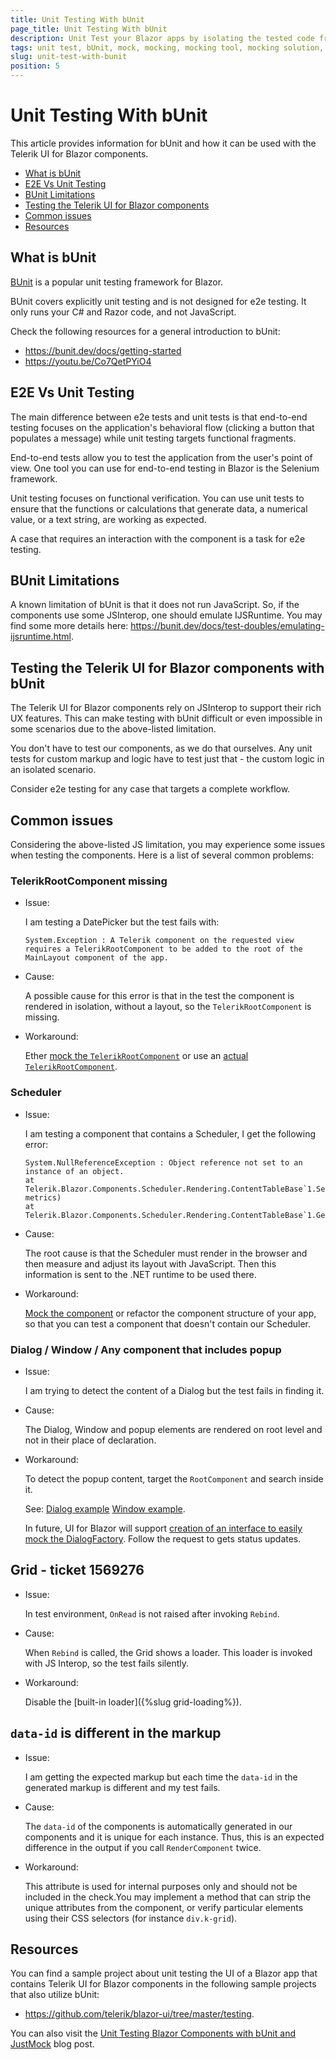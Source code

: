 ```yaml
---
title: Unit Testing With bUnit
page_title: Unit Testing With bUnit
description: Unit Test your Blazor apps by isolating the tested code from its dependencies with a mocking tool like JustMock. 
tags: unit test, bUnit, mock, mocking, mocking tool, mocking solution, mocking software, mocking framework, Blazor
slug: unit-test-with-bunit
position: 5
---
```


# Unit Testing With bUnit

This article provides information for bUnit and how it can be used with the Telerik UI for Blazor components.

* [What is bUnit](#what-is-bunit)
* [E2E Vs Unit Testing](#e2e-vs-unit-testing)
* [BUnit Limitations](#bunit-limitations)
* [Testing the Telerik UI for Blazor components](#testing-the-telerik-ui-for-blazor-components-with-bunit)
* [Common issues](#common-issues)
* [Resources](#resources)


## What is bUnit

[BUnit](https://bunit.dev/) is a popular unit testing framework for Blazor. 

BUnit covers explicitly unit testing and is not designed for e2e testing. It only runs your C# and Razor code, and not JavaScript.

Check the following resources for a general introduction to bUnit:
* https://bunit.dev/docs/getting-started
* https://youtu.be/Co7QetPYiO4

## E2E Vs Unit Testing

The main difference between e2e tests and unit tests is that end-to-end testing focuses on the application's behavioral flow (clicking a button that populates a message) while unit testing targets functional fragments. 

End-to-end tests allow you to test the application from the user's point of view. One tool you can use for end-to-end testing in Blazor is the Selenium framework.

Unit testing focuses on functional verification. You can use unit tests to ensure that the functions or calculations that generate data, a numerical value, or a text string, are working as expected.

A case that requires an interaction with the component is a task for e2e testing.

## BUnit Limitations

A known limitation of bUnit is that it does not run JavaScript. So, if the components use some JSInterop, one should emulate IJSRuntime. You may find some more details here: https://bunit.dev/docs/test-doubles/emulating-ijsruntime.html.


## Testing the Telerik UI for Blazor components with bUnit

The Telerik UI for Blazor components rely on JSInterop to support their rich UX features. This can make testing with bUnit difficult or even impossible in some scenarios due to the above-listed limitation.

You don't have to test our components, as we do that ourselves. Any unit tests for custom markup and logic have to test just that - the custom logic in an isolated scenario.

Consider e2e testing for any case that targets a complete workflow.

## Common issues

Considering the above-listed JS limitation, you may experience some issues when testing the components. Here is a list of several common problems:

### TelerikRootComponent missing

* Issue:

    I am testing a DatePicker but the test fails with:

    ````
    System.Exception : A Telerik component on the requested view requires a TelerikRootComponent to be added to the root of the MainLayout component of the app.
    ````

* Cause:

    A possible cause for this error is that in the test the component is rendered in isolation, without a layout, so the `TelerikRootComponent` is missing.

* Workaround:

    Ether [mock the `TelerikRootComponent`](https://github.com/telerik/blazor-ui/blob/master/testing/bUnit-justmock/Telerik.Blazor.BUnit.JustMock/Common/TelerikTestContext.cs) or use an [actual `TelerikRootComponent`](https://github.com/telerik/blazor-ui/blob/master/testing/bUnit-justmock/Telerik.Blazor.BUnit.JustMock/Common/TelerikTestContextWithActualRoot.cs).

### Scheduler

* Issue: 

    I am testing a component that contains a Scheduler, I get the following error:

    ````
    System.NullReferenceException : Object reference not set to an instance of an object.
   at Telerik.Blazor.Components.Scheduler.Rendering.ContentTableBase`1.SetSlotMetrics(Dictionary`2 metrics)
   at Telerik.Blazor.Components.Scheduler.Rendering.ContentTableBase`1.GetSlotMetrics()
    ````

* Cause: 

    The root cause is that the Scheduler must render in the browser and then measure and adjust its layout with JavaScript. Then this information is sent to the .NET runtime to be used there.

* Workaround: 

    [Mock the component](https://bunit.dev/docs/providing-input/substituting-components.html?tabs=moq
) or refactor the component structure of your app, so that you can test a component that doesn't contain our Scheduler.

### Dialog / Window / Any component that includes popup

* Issue:

    I am trying to detect the content of a Dialog but the test fails in finding it.

* Cause:

    The Dialog, Window and popup elements are rendered on root level and not in their place of declaration.

* Workaround:

    To detect the popup content, target the `RootComponent` and search inside it. 
    
    See: [Dialog example](https://github.com/telerik/blazor-ui/blob/master/testing/bUnit-justmock/Telerik.Blazor.BUnit.JustMock/DemoSample/DialogPage.cs) [Window example](https://github.com/telerik/blazor-ui/blob/master/testing/bUnit-justmock/Telerik.Blazor.BUnit.JustMock/DemoSample/WindowButtonPage.cs).


    In future, UI for Blazor will support [creation of an interface to easily mock the DialogFactory](https://feedback.telerik.com/blazor/1533040-create-an-interface-to-easily-mock-the-dialogfactory?_gl=1*11c7efe*_ga*MTU4MzUzNjcxLjE2OTA0Njc5NjA.*_ga_9JSNBCSF54*MTY5NDc5MjcyNS45My4xLjE2OTQ3OTYzOTcuNDguMC4w). Follow the request to gets status updates.

## Grid - ticket 1569276

* Issue:

    In test environment, `OnRead` is not raised after invoking `Rebind`.

* Cause: 

    When `Rebind` is called, the Grid shows a loader. This loader is invoked with JS Interop, so the test fails silently.

* Workaround:

    Disable the [built-in loader]({%slug grid-loading%}).


## `data-id` is different in the markup

* Issue:

    I am getting the expected markup but each time the `data-id` in the generated markup is different and my test fails.

* Cause:

    The `data-id` of the components is automatically generated in our components and it is unique for each instance. Thus, this is an expected difference in the output if you call `RenderComponent` twice.    

* Workaround:

    This attribute is used for internal purposes only and should not be included in the check.You may implement a method that can strip the unique attributes from the component, or verify particular elements using their CSS selectors (for instance `div.k-grid`). 

## Resources

You can find a sample project about unit testing the UI of a Blazor app that contains Telerik UI for Blazor components in the following sample projects that also utilize bUnit:

* <a href="https://github.com/telerik/blazor-ui/tree/master/testing" target="_blank">https://github.com/telerik/blazor-ui/tree/master/testing</a>.

You can also visit the <a href="https://www.telerik.com/blogs/unit-testing-blazor-components-bunit-justmock" target="_blank">Unit Testing Blazor Components with bUnit and JustMock</a> blog post.
